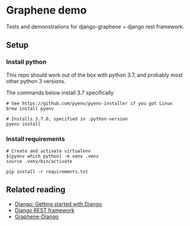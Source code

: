 # Graphene demo

Tests and demonstrations for django-graphene + django rest framework.

## Setup

### Install python
This repo should work out of the box with python 3.7, and probably most other python 3 versions.

The commands below install 3.7 specifically
```
# See https://github.com/pyenv/pyenv-installer if you got Linux
brew install pyenv

# Installs 3.7.0, specified in .python-version
pyenv install
```

### Install requirements
```
# Create and activate virtualenv
$(pyenv which python) -m venv .venv
source .venv/bin/activate

pip install -r requirements.txt
```


## Related reading
- [Django: Getting started with Django](https://www.djangoproject.com/start/)
- [Django REST framework](https://www.django-rest-framework.org/)
- [Graphene-Django](https://docs.graphene-python.org/projects/django/en/latest/)
